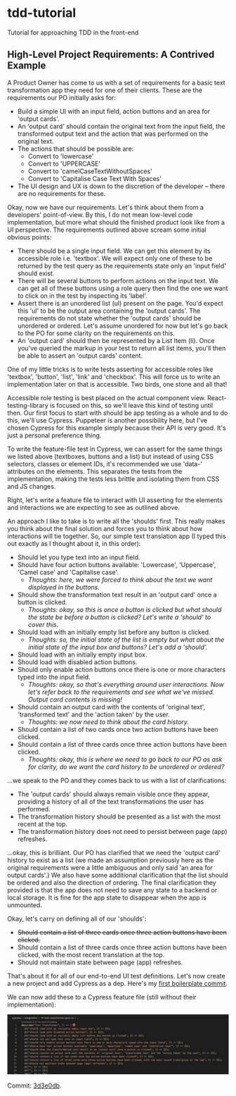 # tdd-tutorial

Tutorial for approaching TDD in the front-end

## High-Level Project Requirements: A Contrived Example

A Product Owner has come to us with a set of requirements for a basic text transformation app they need for one of their clients. These are the requirements our PO initially asks for:

- Build a simple UI with an input field, action buttons and an area for 'output cards'.
- An 'output card' should contain the original text from the input field, the transformed output text and the action that was performed on the original text.
- The actions that should be possible are:
  - Convert to 'lowercase'
  - Convert to 'UPPERCASE'
  - Convert to 'camelCaseTextWithoutSpaces'
  - Convert to 'Capitalise Case Text With Spaces'
- The UI design and UX is down to the discretion of the developer – there are no requirements for these.

Okay, now we have our requirements. Let's think about them from a developers' point-of-view. By this, I do not mean low-level code implementation, but more what should the finished product look like from a UI perspective. The requirements outlined above scream some initial obvious points:

- There should be a single input field. We can get this element by its accessible role i.e. 'textbox'. We will expect only one of these to be returned by the test query as the requirements state only an 'input field' should exist.
- There will be several buttons to perform actions on the input text. We can get all of these buttons using a role query then find the one we want to click on in the test by inspecting its 'label'.
- Assert there is an unordered list (ul) present on the page. You'd expect this 'ul' to be the output area containing the 'output cards'. The requirements do not state whether the 'output cards' should be unordered or ordered. Let's assume unordered for now but let's go back to the PO for some clarity on the requirements on this.
- An 'output card' should then be represented by a List Item (li). Once you've queried the markup in your test to return all list items, you'll then be able to assert an 'output cards' content.

One of my little tricks is to write tests asserting for accessible roles like 'textbox', 'button', 'list', 'link' and 'checkbox'. This will force us to write an implementation later on that is accessible. Two birds, one stone and all that!

Accessible role testing is best placed on the actual component view. React-testing-library is focused on this, so we'll leave this kind of testing until then. Our first focus to start with should be app testing as a whole and to do this, we'll use Cypress. Puppeteer is another possibility here, but I've chosen Cypress for this example simply because their API is very good. It's just a personal preference thing.

To write the feature-file test in Cypress, we can assert for the same things we listed above (textboxes, buttons and a list) but instead of using CSS selectors, classes or element IDs, it's recommended we use 'data-' attributes on the elements. This separates the tests from the implementation, making the tests less brittle and isolating them from CSS and JS changes.

Right, let's write a feature file to interact with UI asserting for the elements and interactions we are expecting to see as outlined above.

An approach I like to take is to write all the 'shoulds' first. This really makes you think about the final solution and forces you to think about how interactions will tie together. So, our simple text translation app (I typed this out exactly as I thought about it, in this order):

- Should let you type text into an input field.
- Should have four action buttons available: 'Lowercase', 'Uppercase', 'Camel case' and 'Capitalise case'.
  - _Thoughts: here, we were forced to think about the text we want displayed in the buttons._
- Should show the transformation text result in an 'output card' once a button is clicked.
  - _Thoughts: okay, so this is once a button is clicked but what should the state be before a button is clicked? Let's write a 'should' to cover this._
- Should load with an initially empty list before any button is clicked.
  - _Thoughts: so, the initial state of the list is empty but what about the initial state of the input box and buttons? Let's add a 'should'._
- Should load with an initially empty input box.
- Should load with disabled action buttons.
- Should only enable action buttons once there is one or more characters typed into the input field.
  - _Thoughts: okay, so that's everything around user interactions. Now let's refer back to the requirements and see what we've missed. Output card contents is missing!_
- Should contain an output card with the contents of 'original text', 'transformed text' and the 'action taken' by the user.
  - _Thoughts: we now need to think about the card history._
- Should contain a list of two cards once two action buttons have been clicked.
- Should contain a list of three cards once three action buttons have been clicked.
  - _Thoughts: okay, this is where we need to go back to our PO as ask for clarity, do we want the card history to be unordered or ordered?_

...we speak to the PO and they comes back to us with a list of clarifications:

- The 'output cards' should always remain visible once they appear, providing a history of all of the text transformations the user has performed.
- The transformation history should be presented as a list with the most recent at the top.
- The transformation history does not need to persist between page (app) refreshes.

...okay, this is brilliant. Our PO has clarified that we need the 'output card' history to exist as a list (we made an assumption previously here as the original requirements were a little ambiguous and only said 'an area for output cards'.) We also have some additional clarification that the list should be ordered and also the direction of ordering. The final clarification they provided is that the app does not need to save any state to a backend or local storage. It is fine for the app state to disappear when the app is unmounted.

Okay, let's carry on defining all of our 'shoulds':

- ~~Should contain a list of three cards once three action buttons have been clicked.~~
- Should contain a list of three cards once three action buttons have been clicked, with the most recent translation at the top.
- Should not maintain state between page (app) refreshes.

That's about it for all of our end-to-end UI test definitions. Let's now create a new project and add Cypress as a dep. Here's my [first boilerplate commit](https://github.com/robbutcher2001/tdd-tutorial/commit/30a4d75968d579f833d7ac16a31bd0b953505dbd).

We can now add these to a Cypress feature file (still without their implementation):

![Int test defs](resources/int_test_defs.png)

Commit: [3d3e0db](https://github.com/robbutcher2001/tdd-tutorial/commit/3d3e0db72115210aa2746ee41797b7c22635eb82).
